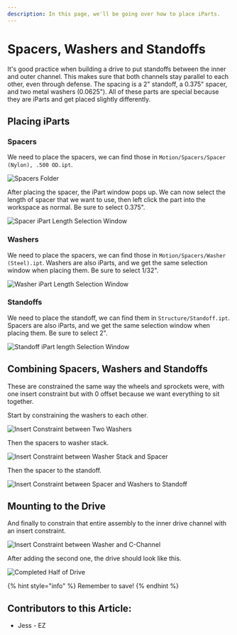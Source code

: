 ```yaml
---
description: In this page, we'll be going over how to place iParts.
---
```


# Spacers, Washers and Standoffs

It's good practice when building a drive to put standoffs between the inner and outer channel.  This makes sure that both channels stay parallel to each other, even through defense.  The spacing is a 2" standoff, a 0.375" spacer, and two metal washers (0.0625").  All of these parts are special because they are iParts and get placed slightly differently.&#x20;

## Placing iParts

### Spacers

We need to place the spacers, we can find those in `Motion/Spacers/Spacer (Nylon), .500 OD.ipt`. &#x20;

![Spacers Folder](<../../../../.gitbook/assets/image (144).png>)

After placing the spacer, the iPart window pops up.  We can now select the length of spacer that we want to use, then left click the part into the workspace as normal.  Be sure to select 0.375".

![Spacer iPart Length Selection Window](<../../../../.gitbook/assets/image (35).png>)



### Washers

We need to place the spacers, we can find those in `Motion/Spacers/Washer (Steel).ipt`.  Washers are also iParts, and we get the same selection window when placing them.  Be sure to select 1/32".&#x20;

![Washer iPart Length Selection Window](<../../../../.gitbook/assets/image (252).png>)



### Standoffs

We need to place the standoff, we can find them in `Structure/Standoff.ipt`.  Spacers are also iParts, and we get the same selection window when placing them.  Be sure to select 2".&#x20;

![Standoff iPart length Selection Window](<../../../../.gitbook/assets/image (57).png>)

## Combining Spacers, Washers and Standoffs

These are constrained the same way the wheels and sprockets were, with one insert constraint but with 0 offset because we want everything to sit together.&#x20;

Start by constraining the washers to each other.

![Insert Constraint between Two Washers](<../../../../.gitbook/assets/image (13).png>)

Then the spacers to washer stack.&#x20;

![Insert Constraint between Washer Stack and Spacer](<../../../../.gitbook/assets/image (143).png>)

Then the spacer to the standoff.

![Insert Constraint between Spacer and Washers to Standoff](<../../../../.gitbook/assets/image (6).png>)

## Mounting to the Drive

And finally to constrain that entire assembly to the inner drive channel with an insert constraint.&#x20;

![Insert Constraint between Washer and C-Channel](<../../../../.gitbook/assets/image (151).png>)

After adding the second one, the drive should look like this.&#x20;

![Completed Half of Drive](<../../../../.gitbook/assets/image (172).png>)

{% hint style="info" %}
Remember to save!
{% endhint %}



## Contributors to this Article: <a href="#contributors-to-this-article" id="contributors-to-this-article"></a>

* Jess - EZ
